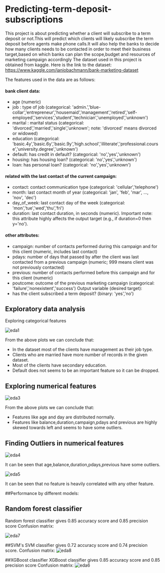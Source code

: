 # Predicting-term-deposit-subscriptions
This project is about predicting whether a client will subscribe to a term deposit or not.This will predict which clients will likely
subscribe the term deposit before agents make phone calls.It will also help the banks to decide how many clients needs to be
contacted in order to meet their business target,based on which banks can plan the scope,budget and resources of marketing campaign accordingly
The dataset used in this project is obtained from kaggle.
Here is the link to the dataset: https://www.kaggle.com/janiobachmann/bank-marketing-dataset

The features used in the data are as follows:
#### bank client data:
- age (numeric)
- job : type of job (categorical: 'admin.','blue-collar','entrepreneur','housemaid','management','retired','self-employed','services','student','technician','unemployed','unknown')
- marital : marital status (categorical: 'divorced','married','single','unknown'; note: 'divorced' means divorced or widowed)
- education (categorical: 'basic.4y','basic.6y','basic.9y','high.school','illiterate','professional.course','university.degree','unknown')
- default: has credit in default? (categorical: 'no','yes','unknown')
- housing: has housing loan? (categorical: 'no','yes','unknown')
- loan: has personal loan? (categorical: 'no','yes','unknown')
#### related with the last contact of the current campaign:
- contact: contact communication type (categorical: 'cellular','telephone')
- month: last contact month of year (categorical: 'jan', 'feb', 'mar', ..., 'nov', 'dec')
- day_of_week: last contact day of the week (categorical: 'mon','tue','wed','thu','fri')
- duration: last contact duration, in seconds (numeric). Important note: this attribute highly affects the output target (e.g., if duration=0 then y='no').
#### other attributes:
- campaign: number of contacts performed during this campaign and for this client (numeric, includes last contact)
- pdays: number of days that passed by after the client was last contacted from a previous campaign (numeric; 999 means client was not previously contacted)
- previous: number of contacts performed before this campaign and for this client (numeric)
- poutcome: outcome of the previous marketing campaign (categorical: 'failure','nonexistent','success')
Output variable (desired target):
- has the client subscribed a term deposit? (binary: 'yes','no')

## Exploratory data analysis

Exploring categorical features
 
![eda1](https://user-images.githubusercontent.com/62187533/121782182-f38c8300-cbc5-11eb-9769-f5bb8ce31d2c.png)

From the above plots we can conclude that:
- In the dataset most of the clients have management as their job type.
- Clients who are married have more number of records in the given dataset.
- Most of the clients have secondary education.
- Default does not seems to be an important feature so it can be dropped.

## Exploring numerical features

![eda3](https://user-images.githubusercontent.com/62187533/121784957-9ea43900-cbd4-11eb-9932-cff16a596897.png)


From the above plots we can conclude that:
- Features like age and day are distributed normally.
- Features like balance,duration,campaign,pdays and previous are highly skewed towards left and seems to have some outliers.


## Finding Outliers in numerical features
![eda4](https://user-images.githubusercontent.com/62187533/121785115-7ff27200-cbd5-11eb-9aab-d8ff74e5ab8c.png)

It can be seen that age,balance,duration,pdays,previous have some outliers.

![eda5](https://user-images.githubusercontent.com/62187533/121785137-aca68980-cbd5-11eb-950f-82d4a2b61ee8.png)

It can be seen that no feature is heavily correlated with any other feature.

##Performance by different models:

## Random forest classifier
Random forest classifier gives 0.85 accuracy score and 0.85 precision score
Confusion matrix:

![eda7](https://user-images.githubusercontent.com/62187533/121785293-a238bf80-cbd6-11eb-97df-893a75d83f88.png)

##SVM's
SVM classifier gives 0.72 accuracy score and 0.74 precision score.
Confusion matrix:
![eda8](https://user-images.githubusercontent.com/62187533/121785307-b2e93580-cbd6-11eb-94ec-9f0bdf8127b4.png)

##XGBoost classifier
XGBoost classifier gives 0.85 accuracy score and 0.85 precision score
Confusion matrix:
![eda6](https://user-images.githubusercontent.com/62187533/121785301-a9f86400-cbd6-11eb-891b-1a9f6b7b0e8b.png)










